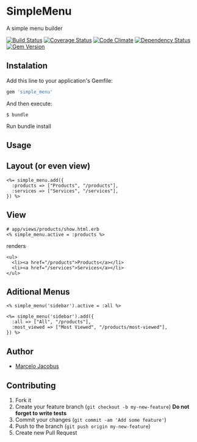 # SimpleMenu

A simple menu builder

[![Build Status](https://travis-ci.org/mjacobus/simple_menu.png?branch=master)](https://travis-ci.org/mjacobus/simple_menu)
[![Coverage Status](https://coveralls.io/repos/mjacobus/simple_menu/badge.png)](https://coveralls.io/r/mjacobus/simple_menu)
[![Code Climate](https://codeclimate.com/github/mjacobus/simple_menu.png)](https://codeclimate.com/github/mjacobus/simple_menu)
[![Dependency Status](https://gemnasium.com/mjacobus/simple_menu.png)](https://gemnasium.com/mjacobus/simple_menu)
[![Gem Version](https://badge.fury.io/rb/simple_menu.png)](http://badge.fury.io/rb/simple_menu)

## Instalation

Add this line to your application's Gemfile:

```ruby
gem 'simple_menu'
```

And then execute:

    $ bundle


Run bundle install

## Usage

## Layout (or even view)
```erb
<%= simple_menu.add({
  :products => ["Products", "/products"],
  :services => ["Services", "/services"],
}) %>
```

##  View

```erb
# app/views/products/show.html.erb
<% simple_menu.active = :products %>
```


renders

```erb
<ul>
  <li><a href="/products">Products</a></li>
  <li><a href="/services">Services</a></li>
</ul>
```

## Aditional Menus

```erb
<% simple_menu('sidebar').active = :all %>

<%= simple_menu('sidebar').add({
  :all => ["All", "/products"],
  :most_viewed => ["Most Viewed", "/products/most-viewed"],
}) %>
```

## Author

- [Marcelo Jacobus](https://github.com/mjacobus)


## Contributing

1. Fork it
2. Create your feature branch (`git checkout -b my-new-feature`)
**Do not forget to write tests**
3. Commit your changes (`git commit -am 'Add some feature'`)
4. Push to the branch (`git push origin my-new-feature`)
5. Create new Pull Request

